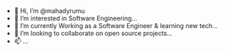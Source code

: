 - 👋 Hi, I’m @mahadyrumu
- 👀 I’m interested in Software Engineering...
- 🌱 I’m currently Working as a Software Engineer & learning new tech...
- 💞️ I’m looking to collaborate on open source projects...
- 📫 ...

<!---
mahadyrumu/mahadyrumu is a ✨ special ✨ repository because its `README.md` (this file) appears on your GitHub profile.
You can click the Preview link to take a look at your changes.
--->
